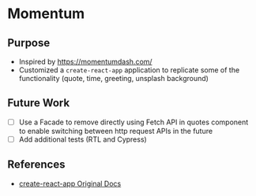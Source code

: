 # Momentum

## Purpose
- Inspired by https://momentumdash.com/
- Customized a `create-react-app` application to replicate some of the functionality (quote, time, greeting, unsplash background)

## Future Work
- [ ] Use a Facade to remove directly using Fetch API in quotes component to enable switching between http request APIs in the future
- [ ] Add additional tests (RTL and Cypress)

## References
- [create-react-app Original Docs](./docs/create-react-app-docs.md)